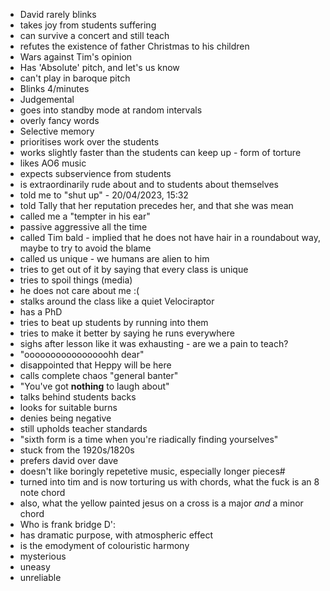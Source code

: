 - David rarely blinks
- takes joy from students suffering
- can survive a concert and still teach
- refutes the existence of father Christmas to his children
- Wars against Tim's opinion
- Has 'Absolute' pitch, and let's us know
- can't play in baroque pitch
- Blinks 4/minutes
- Judgemental
- goes into standby mode at random intervals
- overly fancy words
- Selective memory
- prioritises work over the students
- works slightly faster than the students can keep up - form of torture
- likes AO6 music
- expects subservience from students
- is extraordinarily rude about and to students about themselves
- told me to "shut up" - 20/04/2023, 15:32
- told Tally that her reputation precedes her, and that she was mean
- called me a "tempter in his ear" 
- passive aggressive all the time
- called Tim bald - implied that he does not have hair in a roundabout way, maybe to try to avoid the blame
- called us unique - we humans are alien to him
- tries to get out of it by saying that every class is unique 
- tries to spoil things (media)
- he does not care about me :(
- stalks around the class like a quiet Velociraptor
- has a PhD
- tries to beat up students by running into them
- tries to make it better by saying he runs everywhere
- sighs after lesson like it was exhausting - are we a pain to teach?
- "oooooooooooooooohh dear"
- disappointed that Heppy will be here
- calls complete chaos "general banter"
- "You've got **nothing** to laugh about"
- talks behind students backs
- looks for suitable burns
- denies being negative
- still upholds teacher standards
- "sixth form is a time when you're riadically finding yourselves"
- stuck from the 1920s/1820s
- prefers david over dave
- doesn't like boringly repetetive music, especially longer pieces#
- turned into tim and is now torturing us with chords, what the fuck is an 8 note chord
- also, what the yellow painted jesus on a cross is a major *and* a minor chord
- Who is frank bridge D':
- has dramatic purpose, with atmospheric effect
- is the emodyment of colouristic harmony
- mysterious
- uneasy
- unreliable
